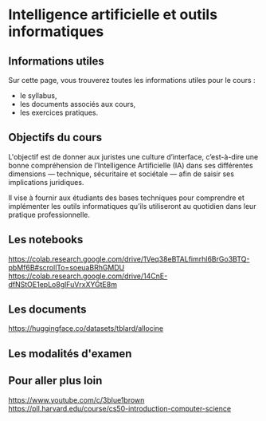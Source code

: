 # Intelligence artificielle et outils informatiques
## Informations utiles
Sur cette page, vous trouverez toutes les informations utiles pour le cours :

- le syllabus,
- les documents associés aux cours,
- les exercices pratiques.

## Objectifs du cours 
L'objectif est de donner aux juristes une culture d’interface, c’est-à-dire une bonne compréhension de l’Intelligence Artificielle (IA) dans ses différentes dimensions — technique, sécuritaire et sociétale — afin de saisir ses implications juridiques.

Il vise à fournir aux étudiants des bases techniques pour comprendre et implémenter les outils informatiques qu’ils utiliseront au quotidien dans leur pratique professionnelle.


## Les notebooks
https://colab.research.google.com/drive/1Veq38eBTALfimrhl6BrGo3BTQ-pbMf6B#scrollTo=soeuaBRhGMDU 
https://colab.research.google.com/drive/14CnE-dfNStOE1epLo8glFuVrxXYGtE8m 

## Les documents 

https://huggingface.co/datasets/tblard/allocine 

## Les modalités d'examen

## Pour aller plus loin

https://www.youtube.com/c/3blue1brown 
https://pll.harvard.edu/course/cs50-introduction-computer-science

